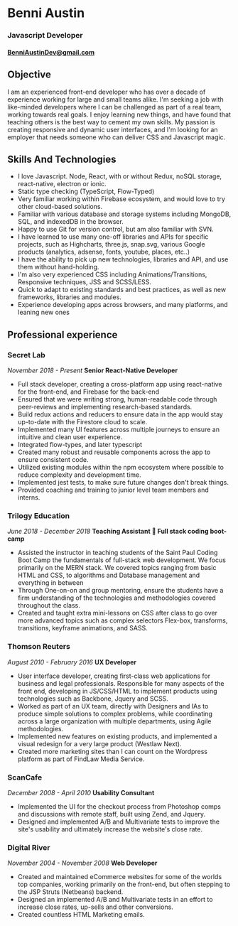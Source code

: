 # Benni Austin
### Javascript Developer
#### BenniAustinDev@gmail.com

## Objective

I am an experienced front-end developer who has over a decade of experience working for large and small teams alike. I'm seeking a job with like-minded developers where I can be challenged as part of a real team, working towards real goals. I enjoy learning new things, and have found that teaching others is the best way to cement my own skills. My passion is creating responsive and dynamic user interfaces, and I'm looking for an employer that needs someone who can deliver CSS and Javascript magic.

## Skills And Technologies

* I love Javascript. Node, React, with or without Redux, noSQL storage, react-native, electron or ionic.
* Static type checking (TypeScript, Flow-Typed)
* Very familiar working  within Firebase ecosystem, and would love to try other cloud-based solutions.
* Familiar with various database and storage systems including MongoDB, SQL, and indexedDB in the browser.
* Happy to use Git for version control, but am also familiar with SVN.
* I have learned to use many one-off libraries and APIs for specific projects, such as Highcharts, three.js, snap.svg, various Google products (analytics, adsense, fonts, youtube, places, etc..)
* I have the ability to pick up new technologies, libraries and API, and use them without hand-holding.
* I'm also very experienced CSS including Animations/Transitions, Responsive techniques, JSS and SCSS/LESS.
* Quick to adapt to existing standards and best practices, as well as new frameworks, libraries and modules.
* Experience developing apps across browsers, and many platforms, and leaning new ones

## Professional experience

### Secret Lab
_November 2018 - Present_
**Senior React-Native Developer**
* Full stack developer, creating a cross-platform app using react-native for the front-end, and Firebase for the back-end
* Ensured that we were writing strong, human-readable code through peer-reviews and implementing research-based standards.
* Build redux actions and reducers to ensure data in the app would stay up-to-date with the Firestore cloud to scale.
* Implemented many UI features across multiple journeys to ensure an intuitive and clean user experience.
* Integrated flow-types, and later typescript
* Created many robust and reusable components across the app to ensure consistent code.
* Utilized existing modules within the npm ecosystem where possible to reduce complexity and development time.
* Implemented jest tests, to make sure future changes don't break things.
* Provided coaching and training to junior level team members and interns.

### Trilogy Education
_June 2018 - December 2018_
**Teaching Assistant  Full stack coding boot-camp**
* Assisted the instructor in teaching students of the Saint Paul Coding Boot Camp the fundamentals of full-stack web development. We focus primarily on the MERN stack. We covered topics ranging from basic HTML and CSS, to algorithms and Database management and everything in between
* Through One-on-on and group mentoring, ensure the students have a firm understanding of the technologies and methodologies covered throughout the class.
* Created and taught extra mini-lessons on CSS after class to go over more advanced topics such as complex selectors Flex-box, transforms, transitions, keyframe animations, and SASS.

### Thomson Reuters
_August 2010 - February 2016_
**UX Developer**
* User interface developer, creating first-class web applications for business and legal professionals. Responsible for many aspects of the front end, developing in JS/CSS/HTML to implement products using technologies such as Backbone, Jquery and SCSS.
* Worked as part of an UX team, directly with Designers and IAs to produce simple solutions to complex problems, while coordinating across a large organization with multiple departments, using Agile methodologies.
* Implemented new features on existing products, and implemented a visual redesign for a very large product (Westlaw Next).
* Created more marketing sites than I can count on the Wordpress platform as part of FindLaw Media Service.

### ScanCafe
_December 2008 - April 2010_
**Usability Consultant**
* Implemented the UI for the checkout process from Photoshop comps and discussions with remote staff, built using Zend, and Jquery.
* Designed and implemented A/B and Multivariate tests to improve the site's usability and ultimately increase the website's close rate.

### Digital River
_November 2004 - November 2008_
**Web Developer**
* Created and maintained eCommerce websites for some of the worlds top companies, working primarily on the front-end, but often stepping to the JSP Struts (Netbeans) backend.
* Designed an implemented A/B and Multivariate tests in an effort to increase close rates, up-sells and other conversions.
* Created countless HTML Marketing emails.
